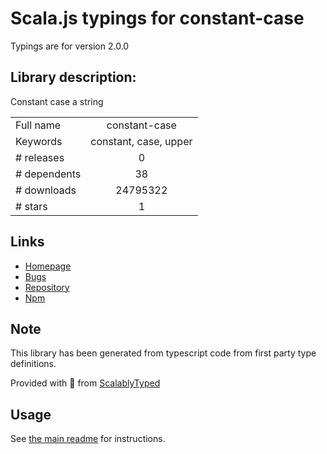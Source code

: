 
# Scala.js typings for constant-case

Typings are for version 2.0.0

## Library description:
Constant case a string

|                    |                 |
| ------------------ | :-------------: |
| Full name          | constant-case |
| Keywords           | constant, case, upper |
| # releases         | 0 |
| # dependents       | 38 |
| # downloads        | 24795322 |
| # stars            | 1 |

## Links
- [Homepage](https://github.com/blakeembrey/constant-case)
- [Bugs](https://github.com/blakeembrey/constant-case/issues)
- [Repository](https://github.com/blakeembrey/constant-case)
- [Npm](https://www.npmjs.com/package/constant-case)
    


## Note
This library has been generated from typescript code from first party type definitions.

Provided with :purple_heart: from [ScalablyTyped](https://github.com/oyvindberg/ScalablyTyped)

## Usage
See [the main readme](../../readme.md) for instructions.


